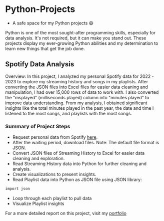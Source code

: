 # Python-Projects

- A safe space for my Python projects 😄

Python is one of the most sought-after programming skills, especially for data analysis. It's not required, but it can make you stand out. These projects display my ever-growing Python abilities and my determination to learn new things that get the job done.

## Spotify Data Analysis
Overview:
In this project, I analyzed my personal Spotify data for 2022 - 2023 to explore my streaming history and songs in my playlists. After converting the JSON files into Excel files for easier data cleaning and manipulation, I had over 15,000 rows of data to work with. I also converted the "msplayed" (milliseconds played) column into "minutes played" to improve data understanding. From my analysis, I obtained significant insights like the total minutes played in the past year, the date and time I listened to the most songs, and playlists with the most songs.

### Summary of Project Steps
- Request personal data from Spotify [here](https://www.spotify.com/us/account/privacy/).
- After the waiting period, download files. Note: The default file format is JSON.
- Convert JSON files of Streaming History to Excel for easier data cleaning and exploration.
- Read Streaming History data into Python for further cleaning and analysis.
- Create visualizations to present insights.
- Read Playlist data into Python as JSON file using JSON library:
```bash
import json
```
- Loop through each playlist to pull data
- Visualize Playlist insights

For a more detailed report on this project, visit my [portfolio](https://esther-mba.notion.site/Spotify-Exploratory-Data-Analysis-8ef8b5222c4a4f6bb568a8d672f1d183?pvs=4)
